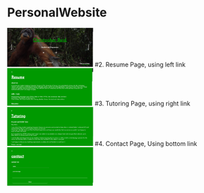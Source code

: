 # PersonalWebsite


<img src="frontpage.jpg" width="200">
#2. Resume Page, using left link
<img src="resumepage.jpg" width="200">
#3. Tutoring Page, using right link
<img src="tutoringpage.jpg" width="200">
#4. Contact Page, Using bottom link
<img src="contactpage.jpg" width="200">

